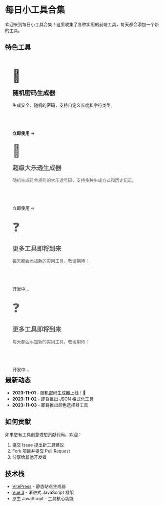 # 每日小工具合集

欢迎来到每日小工具合集！这里收集了各种实用的前端工具，每天都会添加一个新的工具。

## 特色工具

<div class="tool-grid">
  <div class="tool-card">
    <div class="tool-icon">🔐</div>
    <h3>随机密码生成器</h3>
    <p>生成安全、随机的密码，支持自定义长度和字符类型。</p>
    <a class="tool-link" href="./password-generator">立即使用 →</a>
  </div>
  
  <div class="tool-card coming-soon">
    <div class="tool-icon">🎰</div>
    <h3>超级大乐透生成器</h3>
    <p>随机生成符合规则的大乐透号码，支持多种生成方式和历史记录。</p>
    <a class="tool-link" href="./superlotto">立即使用 →</a>
  </div>
  
  <div class="tool-card coming-soon">
    <div class="tool-icon">❓</div>
    <h3>更多工具即将到来</h3>
    <p>每天都会添加新的实用工具，敬请期待！</p>
    <span class="tool-link">开发中...</span>
  </div>
  
  <div class="tool-card coming-soon">
    <div class="tool-icon">❓</div>
    <h3>更多工具即将到来</h3>
    <p>每天都会添加新的实用工具，敬请期待！</p>
    <span class="tool-link">开发中...</span>
  </div>
</div>

## 最新动态

- **2023-11-01** - 随机密码生成器上线！🎉
- **2023-11-02** - 即将推出 JSON 格式化工具
- **2023-11-03** - 即将推出颜色选择器工具

## 如何贡献

如果您有工具创意或想贡献代码，欢迎：

1. 提交 Issue 提出新工具建议
2. Fork 项目并提交 Pull Request
3. 分享给其他开发者

## 技术栈

- [VitePress](https://vitepress.dev/) - 静态站点生成器
- [Vue 3](https://v3.vuejs.org/) - 渐进式 JavaScript 框架
- 原生 JavaScript - 工具核心功能

<style>
/* 工具网格布局 */
.tool-grid {
  display: grid;
  grid-template-columns: repeat(auto-fill, minmax(300px, 1fr));
  gap: 24px;
  margin: 2rem 0;
}

/* 工具卡片样式 */
.tool-card {
  background: var(--vp-c-bg-soft);
  border-radius: 12px;
  padding: 24px;
  transition: all 0.3s ease;
  border: 1px solid var(--vp-c-border);
  height: 100%;
  display: flex;
  flex-direction: column;
}

.tool-card:hover {
  transform: translateY(-5px);
  box-shadow: 0 10px 30px rgba(0, 0, 0, 0.1);
  border-color: var(--vp-c-brand);
}

.tool-card.coming-soon {
  opacity: 0.7;
}

.tool-card.coming-soon:hover {
  transform: none;
  box-shadow: none;
  border-color: var(--vp-c-border);
}

.tool-icon {
  font-size: 2.5rem;
  margin-bottom: 1rem;
}

.tool-card h3 {
  margin: 0 0 1rem 0;
  color: var(--vp-c-text-1);
  font-size: 1.25rem;
}

.tool-card p {
  color: var(--vp-c-text-2);
  flex-grow: 1;
  margin: 0 0 1.5rem 0;
}

.tool-link {
  color: var(--vp-c-brand);
  text-decoration: none;
  font-weight: 600;
  display: inline-block;
  transition: color 0.3s ease;
}

.tool-link:hover {
  color: var(--vp-c-brand-dark);
}

/* 响应式设计 */
@media (max-width: 768px) {
  .tool-grid {
    grid-template-columns: 1fr;
  }
}

/* 自定义首页样式 */
:root {
  --vp-home-hero-name-color: transparent;
  --vp-home-hero-name-background: linear-gradient(135deg, #6a11cb 0%, #2575fc 100%);
}

/* 特性列表样式 */
.VPFeatures .container {
  padding: 2rem 0;
}
</style>

<script setup>
import { onMounted } from 'vue'

onMounted(() => {
  // 可以添加一些交互效果
})
</script>